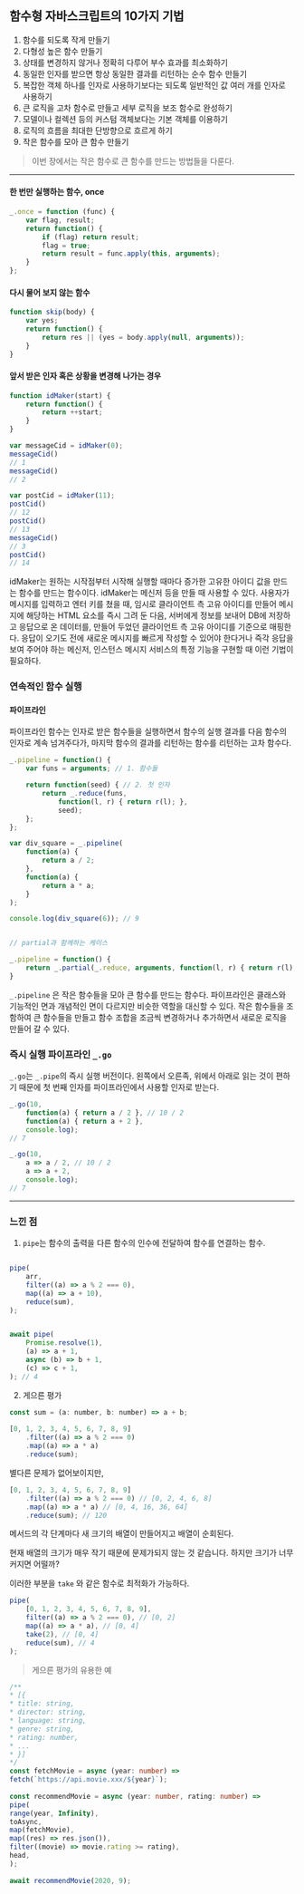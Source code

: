 ## 함수형 자바스크립트의 10가지 기법
1. 함수를 되도록 작게 만들기
2. 다형성 높은 함수 만들기
3. 상태를 변경하지 않거나 정확히 다루어 부수 효과를 최소화하기
4. 동일한 인자를 받으면 항상 동일한 결과를 리턴하는 순수 함수 만들기
5. 복잡한 객체 하나를 인자로 사용하기보다는 되도록 일반적인 값 여러 개를 인자로 사용하기
6. 큰 로직을 고차 함수로 만들고 세부 로직을 보조 함수로 완성하기
7. 모델이나 컬렉션 등의 커스텀 객체보다는 기본 객체를 이용하기
8. 로직의 흐름을 최대한 단방향으로 흐르게 하기
9. 작은 함수를 모아 큰 함수 만들기


> 이번 장에서는 작은 함수로 큰 함수를 만드는 방법들을 다룬다.


---

#### 한 번만 실행하는 함수, once
```js
_.once = function (func) {
	var flag, result;
	return function() {
		if (flag) return result;
		flag = true;
		return result = func.apply(this, arguments);
	}
};
```

#### 다시 물어 보지 않는 함수
```js
function skip(body) {
	var yes;
	return function() {
		return res || (yes = body.apply(null, arguments));
	}
}
```


#### 앞서 받은 인자 혹은 상황을 변경해 나가는 경우
```js
function idMaker(start) {
	return function() {
		return ++start;
	}
}

var messageCid = idMaker(0);
messageCid()
// 1
messageCid()
// 2

var postCid = idMaker(11);
postCid()
// 12 
postCid()
// 13
messageCid()
// 3
postCid()
// 14
```

idMaker는 원하는 시작점부터 시작해 실행할 때마다 증가한 고유한 아이디 값을 만드는 함수를 만드는 함수이다.
idMaker는 메신저 등을 만들 때 사용할 수 있다. 사용자가 메시지를 입력하고 엔터 키를 쳤을 때, 임시로 클라이언트 측 고유 아이디를 만들어 메시지에 해당하는 HTML 요소를 즉시 그려 둔 다음, 서버에게 정보를 보내어 DB에 저장하고 응답으로 온 데이터를, 만들어 두었던 클라이언트 측 고유 아이디를 기준으로 매핑한다. 응답이 오기도 전에 새로운 메시지를 빠르게 작성할 수 있어야 한다거나 즉각 응답을 보여 주어야 하는 메신저, 인스턴스 메시지 서비스의 특정 기능을 구현할 때 이런 기법이 필요하다.

### 연속적인 함수 실행

#### 파이프라인

파이프라인 함수는 인자로 받은 함수들을 실행하면서 함수의 실행 결과를 다음 함수의 인자로 계속 넘겨주다가, 마지막 함수의 결과를 리턴하는 함수를 리턴하는 고차 함수다.

```js
_.pipeline = function() {
	var funs = arguments; // 1. 함수들

	return function(seed) { // 2. 첫 인자
		return _.reduce(funs,
			function(l, r) { return r(l); }, 
			seed);
	};
};

var div_square = _.pipeline(
	function(a) {
		return a / 2;
	},
	function(a) {
		return a * a;
	}
);

console.log(div_square(6)); // 9


// partial과 함께하는 케이스

_.pipeline = function() {
	return _.partial(_.reduce, arguments, function(l, r) { return r(l); });
}
```


`_.pipeline` 은 작은 함수들을 모아 큰 함수를 만드는 함수다. 파이프라인은 클래스와 기능적인 면과 개념적인 면이 다르지만 비슷한 역할을 대신할 수 있다. 작은 함수들을 조함하여 큰 함수들을 만들고 함수 조합을 조금씩 변경하거나 추가하면서 새로운 로직을 만들어 갈 수 있다.


### 즉시 실행 파이프라인 `_.go`
`_.go`는 `_.pipe`의 즉시 실행 버전이다. 왼쪽에서 오른족, 위에서 아래로 읽는 것이 편하기 때문에 첫 번째 인자를 파이프라인에서 사용할 인자로 받는다.

```js
_.go(10,
	function(a) { return a / 2 }, // 10 / 2
	function(a) { return a + 2 },
	console.log);
// 7

_.go(10,
	a => a / 2, // 10 / 2
	a => a + 2,
	console.log);
// 7
```


---

### 느낀 점

1. `pipe`는 함수의 출력을 다른 함수의 인수에 전달하여 함수를 연결하는 함수.

```js

pipe(  
	arr,  
	filter((a) => a % 2 === 0),  
	map((a) => a + 10),  
	reduce(sum),  
);


await pipe(  
	Promise.resolve(1),  
	(a) => a + 1,  
	async (b) => b + 1,  
	(c) => c + 1,  
); // 4
```


2. 게으른 평가
```js
const sum = (a: number, b: number) => a + b;  
  
[0, 1, 2, 3, 4, 5, 6, 7, 8, 9]  
	.filter((a) => a % 2 === 0)  
	.map((a) => a * a)  
	.reduce(sum);
```

별다른 문제가 없어보이지만, 
```js
[0, 1, 2, 3, 4, 5, 6, 7, 8, 9]  
	.filter((a) => a % 2 === 0) // [0, 2, 4, 6, 8]  
	.map((a) => a * a) // [0, 4, 16, 36, 64]  
	.reduce(sum); // 120
```

메서드의 각 단계마다 새 크기의 배열이 만들어지고 배열이 순회된다.

현재 배열의 크기가 매우 작기 때문에 문제가되지 않는 것 같습니다. 하지만 크기가 너무 커지면 어떨까?

이러한 부분을 `take` 와 같은 함수로 최적화가 가능하다.

```js
pipe(  
	[0, 1, 2, 3, 4, 5, 6, 7, 8, 9],  
	filter((a) => a % 2 === 0), // [0, 2]  
	map((a) => a * a), // [0, 4]  
	take(2), // [0, 4]  
	reduce(sum), // 4  
);
```

> 게으른 평가의 유용한 예

```ts
/**  
* [{  
* title: string,  
* director: string,  
* language: string,  
* genre: string,  
* rating: number,  
* ...  
* }]  
*/  
const fetchMovie = async (year: number) =>  
fetch(`https://api.movie.xxx/${year}`);  
  
const recommendMovie = async (year: number, rating: number) =>  
pipe(  
range(year, Infinity),  
toAsync,  
map(fetchMovie),  
map((res) => res.json()),  
filter((movie) => movie.rating >= rating),  
head,  
);  
  
await recommendMovie(2020, 9);
```

